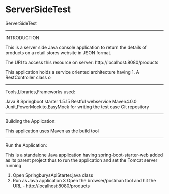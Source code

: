 # ServerSideTest
ServerSideTest

*******************************
INTRODUCTION

This is a server side Java console application to return the details of products on a retail stores website in JSON format.

The URI to access this resource on server:
http://localhost:8080/products

This application holds a service oriented architecture having
	1. A RestController class o 


*******************************
Tools,Libraries,Frameworks used:

Java 8
Springboot starter 1.5.15
Restful webservice
Maven4.0.0
Junit,PowerMockito,EasyMock for writing the test case
Git repository

*******************************
Building the Application:

This application uses Maven as the build tool

*******************************
Run the Application:

This is a standalone Java application having  spring-boot-starter-web added as its parent project thus to run the application and set the Tomcat server running

 1. Open SpringburysApiStarter.java class
 2. Run as Java application
 3 	Open the browser/postman tool and hit the URL -
 	http://localhost:8080/products
 






